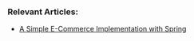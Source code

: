 ### Relevant Articles:
- [A Simple E-Commerce Implementation with Spring](https://www.baeldung.com/spring-angular-shopping-cart)
